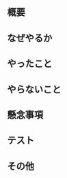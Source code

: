## 概要
<!-- Pull Requestの種類を選択 -->
<!-- 🆕新機能 -->
<!-- 🐛バグ対応 -->
<!-- 🧹リファクタリング -->
<!-- 📖ドキュメント整備 -->
<!-- 💻開発環境 -->
<!-- 🚄インフラ -->
<!-- ✅テスト -->

## なぜやるか


## やったこと


## やらないこと


## 懸念事項


## テスト


## その他

 
